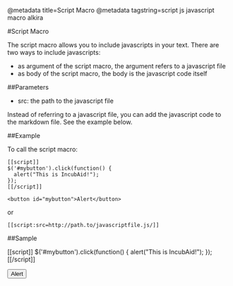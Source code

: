 @metadata title=Script Macro
@metadata tagstring=script js javascript macro alkira


#Script Macro

The script macro allows you to include javascripts in your text. There are two ways to include javascripts:

* as argument of the script macro, the argument refers to a javascript file
* as body of the script macro, the body is the javascript code itself


##Parameters

* src: the path to the javascript file

Instead of referring to a javascript file, you can add the javascript code to the markdown file. See the example below.


##Example

To call the script macro:

    [[script]]
    $('#mybutton').click(function() {
      alert("This is IncubAid!");
    });
    [[/script]]

    <button id="mybutton">Alert</button>
    
or

    [[script:src=http://path.to/javascriptfile.js/]]    

    
    
##Sample

[[script]]
$('#mybutton').click(function() {
  alert("This is IncubAid!");
});
[[/script]]

<button id="mybutton">Alert</button>